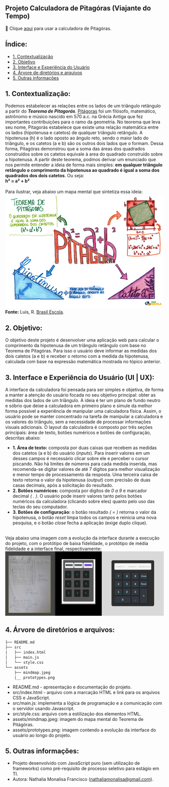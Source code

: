 ## Projeto Calculadora de Pitagóras (Viajante do Tempo)
 :pushpin:  Clique [aqui](https://nmonalisa.github.io/calculadora-de-Pitagoras/) para usar a calculadora de Pitagóras.

## Índice:
* [1. Contextualização](#1-contextualização)
* [2. Objetivo](#2-objetivo)
* [3. Interface e Experiência do Usuário](#3-UI-UX)
* [4. Árvore de diretórios e arquivos](#4-árvore-de-diretórios-e-arquivos)
* [5. Outras informações](#5-outras-informações)


## 1. Contextualização:
 Podemos estabelecer as relações entre os lados de um triângulo retângulo a partir do ___Teorema de Pitagorás___. [Pitágoras](https://pt.wikipedia.org/wiki/Pit%C3%A1goras) foi um filósofo, matemático, astrônomo e músico nascido em 570 a.c. na Grécia Antiga que fez importantes contribuições para o ramo da geometria. No teorema que leva seu nome, Pitagorás estabelece que existe uma relação matemática entre os lados (hipotenusa e catetos) de qualquer triângulo retângulo. A hipotenusa (h) é o lado oposto ao ângulo reto, sendo o maior lado do triângulo, e os catetos (a e b) são os outros dois lados que o formam. Dessa forma, Pitagóras demonstrou que a soma das áreas dos quadrados construídos sobre os catetos equivale à area do quadrado construído sobre a hipotenusa. A partir deste teorema, podmos derivar um enunciado que nos permite entender a ideia de forma mais simples: __em qualquer triângulo retângulo o comprimento da hipotenusa ao quadrado é igual a soma dos quadrados dos dois catetos__. Ou seja:<br>  __h² = a² + b²__<br><br>
Para ilustrar, veja abaixo um mapa mental que sintetiza essa ideia: <br>
![Mapa mental do Teorema de Pitagórias](assets/mindmap.jpeg)<br>
__Fonte:__ Luis, R. [Brasil Escola](https://brasilescola.uol.com.br/matematica/teorema-pitagoras.htm).


## 2. Objetivo:
 O objetivo deste projeto é desenvolver uma aplicação web para calcular o comprimento da hipotenusa de um triângulo retângulo com base no Teorema de Pitagóras. Para isso o usuário deve informar as medidas dos dois catetos (a e b) e receber o retorno com a medida da hipotenusa, calculada com base na expressão matemática mostrada no tópico anterior. 

## 3. Interface e Experiência do Usuário (UI | UX): 
A interface da calculadora foi pensada para ser simples e objetiva, de forma a manter a atenção do usuário focada no seu objetivo principal: obter as medidas dos lados de um triângulo. A ideia é ter um plano de fundo neutro e sóbrio que deixe a calculadora em primeiro plano e simule da melhor forma possível a experiência de manipular uma calculadora física. Assim, o usuário pode se manter concentrado na tarefa de manipular a calculadora e os valores do triângulo, sem a necessidade de processar informações visuais adicionais. O layout da calculadora é composto por três seções principais: área de texto, botões numéricos e botões de configuração, descritas abaixo: <br>
* __1. Área de texto:__ composta por duas caixas que recebem as medidas dos catetos (a e b) do usuário (_inputs_). Para inserir valores em um desses campos é necessário clicar sobre ele e perceber o cursor piscando. Não há limites de números para cada medida inserida, mas recomenda-se digitar valores de até 7 digítos para melhor visualização e menor tempo de processamento da resposta. Uma terceira caixa de texto retorna o valor da hipotenusa (_output_) com precisão de duas casas decimais, após a solicitação do resultado.<br>
* __2. Botões numéricos:__ composta por digítos de _0 a 9_ e marcador decimal _( . )_. O usuário pode inserir valores tanto pelos botões numéricos da calculadora (clicando sobre eles) quanto pelo uso das teclas do seu computador. <br>
* __3. Botões de configuração:__ o botão resultado _( = )_ retorna o valor da hipotenusa, o botão _reset_ limpa todos os campos e reinicia uma nova pesquisa, e o botão _close_ fecha a aplicação (exige duplo clique).<br><br>


Veja abaixo uma imagem com a evolução da interface durante a execução do projeto, com o protótipo de baixa fidelidade, o protótipo de média fidelidade e a interface final, respectivamente:<br>
![Interface do usuário](assets/prototypes.png)<br>


## 4. Árvore de diretórios e arquivos:
```
├── README.md
├── src
|   ├── index.html
│   ├── main.js
│   └── style.css
└── assets
    ├── mindmap.jpeg
    |__ prototypes.png
```
* README.md - apresentação e documentação do projeto.
* src/index.html - arquivo com a marcação HTML e link para os arquivos CSS e JavaScript.
* src/main.js: implementa a lógica de programação e a comunicação com o servidor usando Javascript.
* src/style.css: arquivo com a estilização dos elementos HTML.
* assets/mindmap.jpeg: imagem do mapa mental do Teorema de Pitágóras.
* assets/prototypes.png: imagem contendo a evolução da interface do usuário ao longo do projeto.

## 5. Outras informações:
* Projeto desenvolvido com JavaScript puro (sem utilização de frameworks) como pré-requisito de processo seletivo para estágio em TI.<br>
* Autora: Nathalia Monalisa Francisco (nathaliamonalisa@gmail.com).
